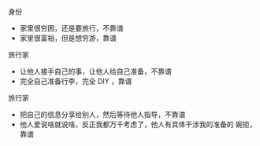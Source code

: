 
身份
- 家里很穷困，还是要旅行，不靠谱
- 家里很富裕，但是想穷游，靠谱

旅行家
- 让他人接手自己的事，让他人给自己准备，不靠谱
- 完全自己准备行李，完全 DIY ，靠谱

旅行家
- 把自己的信息分享给别人，然后等待他人指导，不靠谱
- 他人爱说啥就说啥，反正我都万千考虑了，他人有具体干涉我的准备的 婉拒，靠谱



